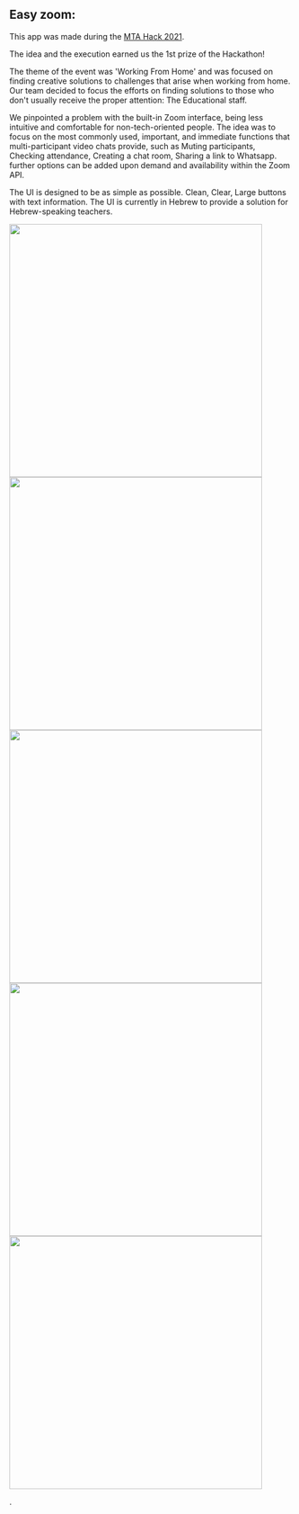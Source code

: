 Easy zoom:
-



This app was made during the [MTA Hack 2021](https://www.linkedin.com/company/mtahack/).

The idea and the execution earned us the 1st prize of the Hackathon!

The theme of the event was 'Working From Home' and was focused on finding creative solutions to challenges that arise when working from home. Our team decided to focus the efforts on finding solutions to those who don't usually receive the proper attention: The Educational staff.

We pinpointed a problem with the built-in Zoom interface, being less intuitive and comfortable for non-tech-oriented people. The idea was to focus on the most commonly used, important, and immediate functions that multi-participant video chats provide, such as Muting participants, Checking attendance, Creating a chat room, Sharing a link to Whatsapp. further options can be added upon demand and availability within the Zoom API.

The UI is designed to be as simple as possible. Clean, Clear, Large buttons with text information. The UI is currently in Hebrew to provide a solution for Hebrew-speaking teachers.

<p float="left">

<img src="https://user-images.githubusercontent.com/34707669/117541520-ed324680-b01c-11eb-850b-e447818a7b93.png" height="450">
<img src="https://user-images.githubusercontent.com/34707669/117541527-f28f9100-b01c-11eb-9a1d-188cc9c3c483.png" height="450">
<img src="https://user-images.githubusercontent.com/34707669/117541530-f6bbae80-b01c-11eb-85b5-f177ff314866.png" height="450">
<img src="https://user-images.githubusercontent.com/34707669/117541535-fd4a2600-b01c-11eb-8990-08ad33c2a700.png" height="450">
<img src="https://user-images.githubusercontent.com/34707669/117541539-02a77080-b01d-11eb-84d6-9e866cc4a773.png" height="450">

</p>
.
